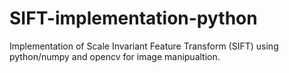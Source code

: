 # SIFT-implementation-python
Implementation of Scale Invariant Feature Transform (SIFT) using python/numpy and opencv for image manipualtion.
